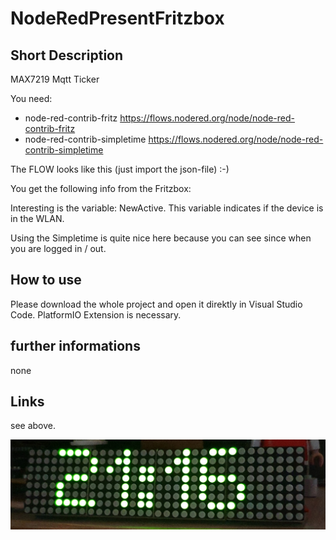 # NodeRedPresentFritzbox
## Short Description
MAX7219 Mqtt Ticker

You need:
- node-red-contrib-fritz     https://flows.nodered.org/node/node-red-contrib-fritz
- node-red-contrib-simpletime   https://flows.nodered.org/node/node-red-contrib-simpletime

The FLOW looks like this (just import the json-file) :-)

You get the following info from the Fritzbox:

Interesting is the variable: NewActive.
This variable indicates if the device is in the WLAN.

Using the Simpletime is quite nice here because you can see since when you are logged in / out. 

## How to use
Please download the whole project and open it direktly in Visual Studio Code. 
PlatformIO Extension is necessary.

## further informations
none

## Links
see above.

![](https://github.com/AndreasHuth/MqttTicker/blob/master/20200721_213043.jpg)


